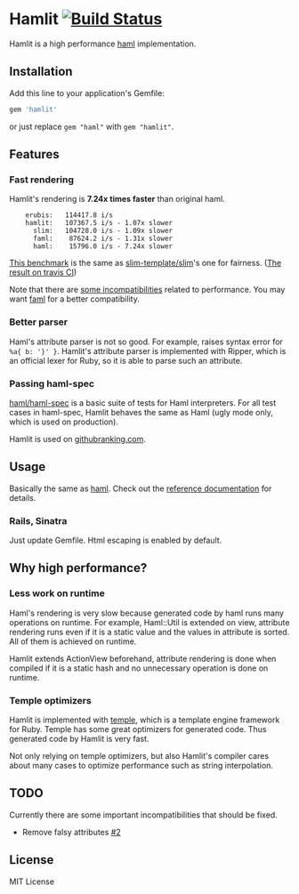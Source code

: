 # Hamlit [![Build Status](https://travis-ci.org/k0kubun/hamlit.svg?branch=master)](https://travis-ci.org/k0kubun/hamlit)

Hamlit is a high performance [haml](https://github.com/haml/haml) implementation.

## Installation

Add this line to your application's Gemfile:

```ruby
gem 'hamlit'
```

or just replace `gem "haml"` with `gem "hamlit"`.

## Features
### Fast rendering

Hamlit's rendering is **7.24x times faster** than original haml.

```
    erubis:   114417.8 i/s
    hamlit:   107367.5 i/s - 1.07x slower
      slim:   104728.0 i/s - 1.09x slower
      faml:    87624.2 i/s - 1.31x slower
      haml:    15796.0 i/s - 7.24x slower
```

[This benchmark](https://github.com/k0kubun/hamlit/blob/b6f112aa1f51816ab9a3a81bd7810ed9cffd26aa/benchmarks/benchmark.rb)
is the same as [slim-template/slim](https://github.com/slim-template/slim)'s one for fairness.
([The result on travis CI](https://travis-ci.org/k0kubun/hamlit/jobs/57333515))

Note that there are [some incompatibilities](https://github.com/k0kubun/hamlit/issues) related to performance.
You may want [faml](https://github.com/eagletmt/faml) for a better compatibility.

### Better parser

Haml's attribute parser is not so good. For example, raises syntax error for `%a{ b: '}' }`.
Hamlit's attribute parser is implemented with Ripper, which is an official lexer for Ruby,
so it is able to parse such an attribute.

### Passing haml-spec

[haml/haml-spec](https://github.com/haml/haml-spec) is a basic suite of tests for Haml interpreters.
For all test cases in haml-spec, Hamlit behaves the same as Haml (ugly mode only, which is used on production).

Hamlit is used on [githubranking.com](http://githubranking.com/).

## Usage

Basically the same as [haml](https://github.com/haml/haml).
Check out the [reference documentation](http://haml.info/docs/yardoc/file.REFERENCE.html) for details.

### Rails, Sinatra

Just update Gemfile. Html escaping is enabled by default.

## Why high performance?
### Less work on runtime
Haml's rendering is very slow because generated code by haml runs many operations on runtime.
For example, Haml::Util is extended on view, attribute rendering runs even if it is a
static value and the values in attribute is sorted. All of them is achieved on runtime.

Hamlit extends ActionView beforehand, attribute rendering is done when compiled if it
is a static hash and no unnecessary operation is done on runtime.

### Temple optimizers
Hamlit is implemented with [temple](https://github.com/judofyr/temple), which is a template
engine framework for Ruby. Temple has some great optimizers for generated code. Thus generated
code by Hamlit is very fast.

Not only relying on temple optimizers, but also Hamlit's compiler cares about many cases
to optimize performance such as string interpolation.

## TODO

Currently there are some important incompatibilities that should be fixed.

- Remove falsy attributes [#2](https://github.com/k0kubun/hamlit/issues/2)

## License

MIT License
